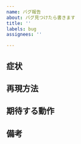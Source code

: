 ```yaml
---
name: バグ報告
about: バグ見つけたら書きます
title: ''
labels: bug
assignees: ''

---
```


## 症状
## 再現方法
## 期待する動作
## 備考
